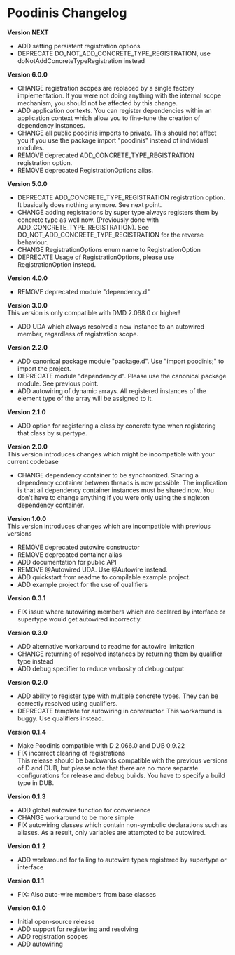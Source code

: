 Poodinis Changelog
==================
**Version NEXT**
* ADD setting persistent registration options
* DEPRECATE DO_NOT_ADD_CONCRETE_TYPE_REGISTRATION, use doNotAddConcreteTypeRegistration instead

**Version 6.0.0**
* CHANGE registration scopes are replaced by a single factory implementation. If you were not doing anything with the internal scope mechanism, you 
should not be affected by this change.
* ADD application contexts. You can register dependencies within an application context which allow you to fine-tune the creation of dependency instances.
* CHANGE all public poodinis imports to private. This should not affect you if you use the package import "poodinis" instead of individual modules.
* REMOVE deprecated ADD_CONCRETE_TYPE_REGISTRATION registration option.
* REMOVE deprecated RegistrationOptions alias.

**Version 5.0.0**
* DEPRECATE ADD_CONCRETE_TYPE_REGISTRATION registration option. It basically does nothing anymore. See next point.
* CHANGE adding registrations by super type always registers them by concrete type as well now. (Previously done with ADD_CONCRETE_TYPE_REGISTRATION). See DO_NOT_ADD_CONCRETE_TYPE_REGISTRATION for the reverse behaviour.
* CHANGE RegistrationOptions enum name to RegistrationOption
* DEPRECATE Usage of RegistrationOptions, please use RegistrationOption instead.

**Version 4.0.0**
* REMOVE deprecated module "dependency.d"

**Version 3.0.0**  
This version is only compatible with DMD 2.068.0 or higher!
* ADD UDA which always resolved a new instance to an autowired member, regardless of registration scope.

**Version 2.2.0**
* ADD canonical package module "package.d". Use "import poodinis;" to import the project.
* DEPRECATE module "dependency.d". Please use the canonical package module. See previous point.
* ADD autowiring of dynamic arrays. All registered instances of the element type of the array will be assigned to it.

**Version 2.1.0**
* ADD option for registering a class by concrete type when registering that class by supertype.

**Version 2.0.0**  
This version introduces changes which might be incompatible with your current codebase
* CHANGE dependency container to be synchronized. Sharing a dependency container between threads is now possible.
The implication is that all dependency container instances must be shared now.
You don't have to change anything if you were only using the singleton dependency container.

**Version 1.0.0**  
This version introduces changes which are incompatible with previous versions
* REMOVE deprecated autowire constructor
* REMOVE deprecated container alias
* ADD documentation for public API
* REMOVE @Autowired UDA. Use @Autowire instead.
* ADD quickstart from readme to compilable example project.
* ADD example project for the use of qualifiers

**Version 0.3.1**
* FIX issue where autowiring members which are declared by interface or supertype would get autowired incorrectly.

**Version 0.3.0**
* ADD alternative workaround to readme for autowire limitation
* CHANGE returning of resolved instances by returning them by qualifier type instead
* ADD debug specifier to reduce verbosity of debug output

**Version 0.2.0**
* ADD ability to register type with multiple concrete types. They can be correctly resolved using qualifiers.
* DEPRECATE template for autowiring in constructor. This workaround is buggy. Use qualifiers instead.

**Version 0.1.4**
* Make Poodinis compatible with D 2.066.0 and DUB 0.9.22
* FIX incorrect clearing of registrations  
This release should be backwards compatible with the previous versions of D and DUB, but please note that there are no more separate
configurations for release and debug builds. You have to specify a build type in DUB.

**Version 0.1.3**
* ADD global autowire function for convenience
* CHANGE workaround to be more simple
* FIX autowiring classes which contain non-symbolic declarations such as aliases. As a result, only variables are attempted to be autowired.

**Version 0.1.2**
* ADD workaround for failing to autowire types registered by supertype or interface

**Version 0.1.1**
* FIX: Also auto-wire members from base classes

**Version 0.1.0**
* Initial open-source release
* ADD support for registering and resolving
* ADD registration scopes
* ADD autowiring
